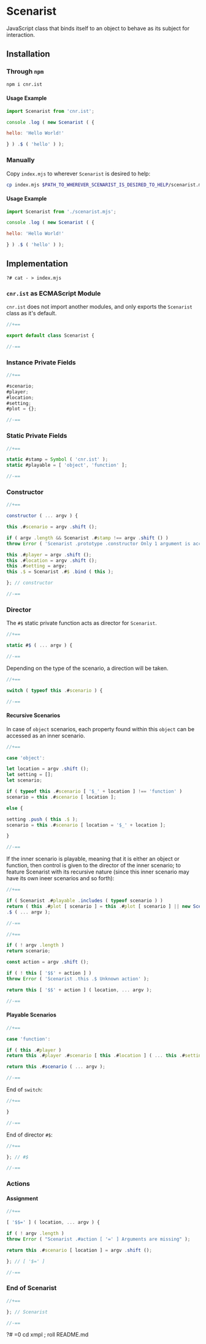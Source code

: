 # Scenarist

JavaScript class that binds itself to an object to behave as its subject for interaction.

## Installation

### Through `npm`

```sh
npm i cnr.ist
```

#### Usage Example

```js
import Scenarist from 'cnr.ist';

console .log ( new Scenarist ( {

hello: 'Hello World!'

} ) .$ ( 'hello' ) );
```

### Manually

Copy `index.mjs` to wherever `Scenarist` is desired to help:

```sh
cp index.mjs $PATH_TO_WHEREVER_SCENARIST_IS_DESIRED_TO_HELP/scenarist.mjs
```

#### Usage Example

```js
import Scenarist from './scenarist.mjs';

console .log ( new Scenarist ( {

hello: 'Hello World!'

} ) .$ ( 'hello' ) );
```

## Implementation

```
?# cat - > index.mjs
```

### `cnr.ist` as ECMAScript Module

`cnr.ist` does not import another modules, and only exports the `Scenarist` class as it's default.

```js
//+==

export default class Scenarist {

//-==
```

### Instance Private Fields

```js
//+==

#scenario;
#player;
#location;
#setting; 
#plot = {};

//-==
```

### Static Private Fields

```js
//+==

static #stamp = Symbol ( 'cnr.ist' );
static #playable = [ 'object', 'function' ];

//-==
```

### Constructor

```js
//+==

constructor ( ... argv ) {

this .#scenario = argv .shift ();

if ( argv .length && Scenarist .#stamp !== argv .shift () )
throw Error ( 'Scenarist .prototype .constructor Only 1 argument is accepted' );

this .#player = argv .shift ();
this .#location = argv .shift ();
this .#setting = argv;
this .$ = Scenarist .#$ .bind ( this );

}; // constructor

//-==
```

### Director

The `#$` static private function acts as director for `Scenarist`.

```js
//+==

static #$ ( ... argv ) {

//-==
```

Depending on the type of the scenario, a direction will be taken.

```js
//+==

switch ( typeof this .#scenario ) {

//-==
```

#### Recursive Scenarios

In case of `object` scenarios, each property found within this `object` can be accessed as an inner scenario.

```js
//+==

case 'object':

let location = argv .shift ();
let setting = [];
let scenario;

if ( typeof this .#scenario [ '$_' + location ] !== 'function' )
scenario = this .#scenario [ location ];

else {

setting .push ( this .$ );
scenario = this .#scenario [ location = '$_' + location ];

}

//-==
```

If the inner scenario is playable,
meaning that it is either an object or function,
then control is given to the director of the inner scenario;
to feature Scenarist with its recursive nature
(since this inner scenario may have its own ineer scenarios and so forth):

```js
//+==

if ( Scenarist .#playable .includes ( typeof scenario ) )
return ( this .#plot [ scenario ] = this .#plot [ scenario ] || new Scenarist ( scenario, Scenarist .#stamp, this, location, ... setting ) )
.$ ( ... argv );

//-==
```

```js
//+==

if ( ! argv .length )
return scenario;

const action = argv .shift ();

if ( ! this [ '$$' + action ] )
throw Error ( 'Scenarist .this .$ Unknown action' );

return this [ '$$' + action ] ( location, ... argv );

//-==
```

#### Playable Scenarios

```js
//+==

case 'function':

if ( this .#player )
return this .#player .#scenario [ this .#location ] ( ... this .#setting, ... argv );

return this .#scenario ( ... argv );

//-==
```

End of `switch`:

```js
//+==

}

//-==
```

End of director `#$`:

```js
//+==

}; // #$

//-==
```

### Actions

#### Assignment

```js
//+==

[ '$$=' ] ( location, ... argv ) {

if ( ! argv .length )
throw Error ( "Scenarist .#action [ '=' ] Arguments are missing" );

return this .#scenario [ location ] = argv .shift ();

}; // [ '$=' ]

//-==
```

### End of Scenarist

```js
//+==

}; // Scenarist

//-==
```


?# =0 cd xmpl ; roll README.md
